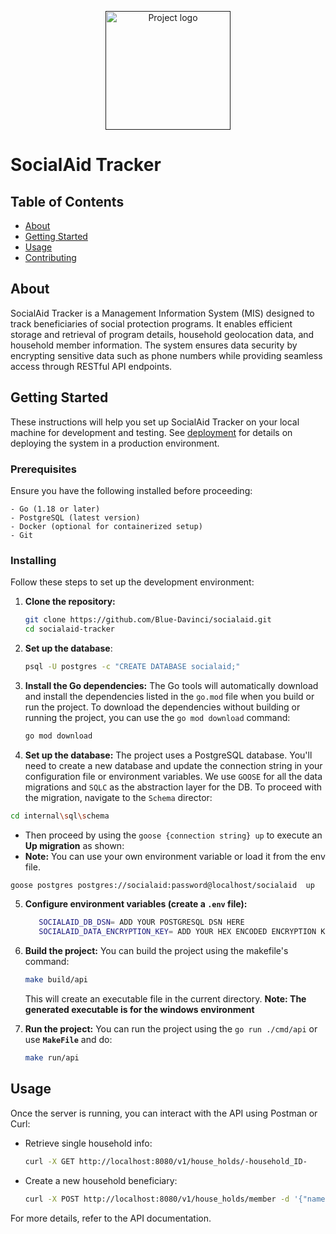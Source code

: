 <p align="center">
  <a href="" rel="noopener">
 <img width=200px height=190px src="https://i.ibb.co/LhnG5QWC/socialaid-high-resolution-logo.png" alt="Project logo"></a>
</p>


# SocialAid Tracker

## Table of Contents

- [About](#about)
- [Getting Started](#getting_started)
- [Usage](#usage)
- [Contributing](../CONTRIBUTING.md)

## About <a name = "about"></a>

SocialAid Tracker is a Management Information System (MIS) designed to track beneficiaries of social protection programs. It enables efficient storage and retrieval of program details, household geolocation data, and household member information. The system ensures data security by encrypting sensitive data such as phone numbers while providing seamless access through RESTful API endpoints.

## Getting Started <a name = "getting_started"></a>

These instructions will help you set up SocialAid Tracker on your local machine for development and testing. See [deployment](#deployment) for details on deploying the system in a production environment.

### Prerequisites

Ensure you have the following installed before proceeding:

```
- Go (1.18 or later)
- PostgreSQL (latest version)
- Docker (optional for containerized setup)
- Git
```

### Installing

Follow these steps to set up the development environment:

1. **Clone the repository:**
   ```sh
   git clone https://github.com/Blue-Davinci/socialaid.git
   cd socialaid-tracker
   ```

2. **Set up the database**:
   ```sh
   psql -U postgres -c "CREATE DATABASE socialaid;"
   ```

3. **Install the Go dependencies:** The Go tools will automatically download and install the dependencies listed in the `go.mod` file when you build or run the project. To download the dependencies without building or running the project, you can use the `go mod download` command:

    ```bash
    go mod download
    ```

4. **Set up the database:** The project uses a PostgreSQL database. You'll need to create a new database and update the connection string in your configuration file or environment variables.
We use `GOOSE` for all the data migrations and `SQLC` as the abstraction layer for the DB. To proceed
with the migration, navigate to the `Schema` director:
```bash
cd internal\sql\schema
```
- Then proceed by using the `goose {connection string} up` to execute an <b>Up migration</b> as shown:
- <b>Note:</b> You can use your own environment variable or load it from the env file.

```bash
goose postgres postgres://socialaid:password@localhost/socialaid  up
```


5. **Configure environment variables (create a `.env` file):**
   ```bash
      SOCIALAID_DB_DSN= ADD YOUR POSTGRESQL DSN HERE
      SOCIALAID_DATA_ENCRYPTION_KEY= ADD YOUR HEX ENCODED ENCRYPTION KEY STRING HERE, you can use the generateEncryptioKey() func in `internal_helpers.go` to generate one.
   ```

5. **Build the project:** You can build the project using the makefile's command:

    ```bash
    make build/api
    ```
    This will create an executable file in the current directory.
    <b>Note: The generated executable is for the windows environment</b>

6. **Run the project:** You can run the project using the `go run ./cmd/api` or use <b>`MakeFile`</b> and do:

    ```bash
    make run/api

## Usage <a name = "usage"></a>

Once the server is running, you can interact with the API using Postman or Curl:

- Retrieve single household info:
  ```sh
  curl -X GET http://localhost:8080/v1/house_holds/-household_ID-
  ```

- Create a new household beneficiary:
  ```sh
  curl -X POST http://localhost:8080/v1/house_holds/member -d '{"name": "John Doe", "program_id": 1, "geolocation_id": 2}' -H "Content-Type: application/json"
  ```

For more details, refer to the API documentation.

